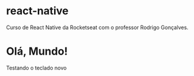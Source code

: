 # react-native
 Curso de React Native da Rocketseat com o professor Rodrigo Gonçalves.

<h1>Olá, Mundo!</h1>
<p>Testando o teclado novo</p>
<p></p>